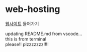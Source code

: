 # web-hosting

[웹사이트](https://aohus.github.io/web-hosting/) 들어가기

updating README.md from vscode...  
this is from terminal  
please!! plzzzzzzz!!!!
